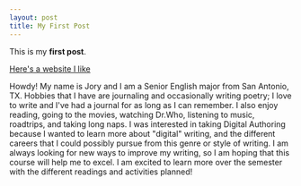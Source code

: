 ```yaml
---
layout: post
title: My First Post
---
```


This is my **first post**.

[Here's a website I like](http://vans.com)

Howdy! My name is Jory and I am a Senior English major from San Antonio, TX. Hobbies that I have are journaling and occasionally writing poetry; I love to write and I've had a journal for as long as I can remember. I also enjoy reading, going to the movies, watching Dr.Who, listening to music, roadtrips, and taking long naps. I was interested in taking Digital Authoring because I wanted to learn more about "digital" writing, and the different careers that I could possibly pursue from this genre or style of writing. I am always looking for new ways to improve my writing, so I am hoping that this course will help me to excel. I am excited to learn more over the semester with the different readings and activities planned! 
